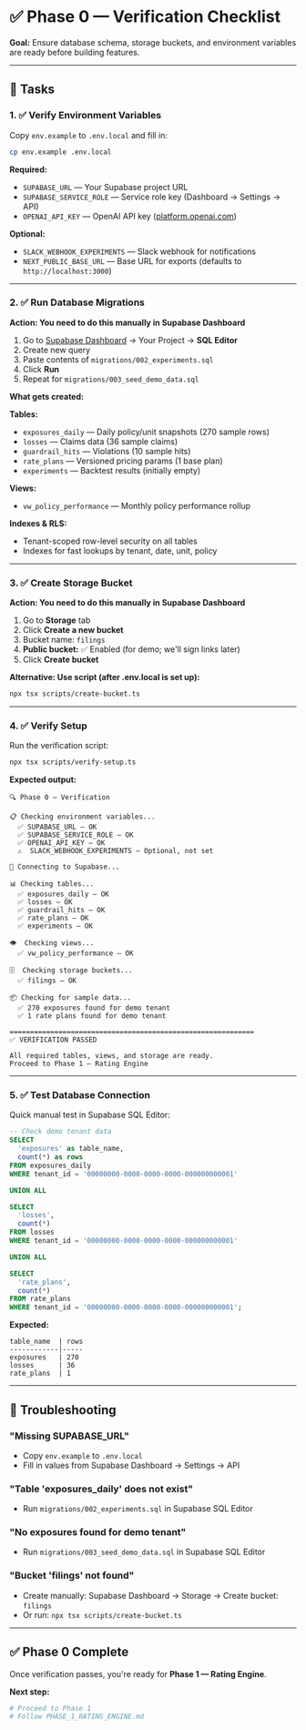 # ✅ Phase 0 — Verification Checklist

**Goal:** Ensure database schema, storage buckets, and environment variables are ready before building features.

---

## 🎯 Tasks

### 1. ✅ Verify Environment Variables

Copy `env.example` to `.env.local` and fill in:

```bash
cp env.example .env.local
```

**Required:**
- `SUPABASE_URL` — Your Supabase project URL
- `SUPABASE_SERVICE_ROLE` — Service role key (Dashboard → Settings → API)
- `OPENAI_API_KEY` — OpenAI API key ([platform.openai.com](https://platform.openai.com/api-keys))

**Optional:**
- `SLACK_WEBHOOK_EXPERIMENTS` — Slack webhook for notifications
- `NEXT_PUBLIC_BASE_URL` — Base URL for exports (defaults to `http://localhost:3000`)

---

### 2. ✅ Run Database Migrations

**Action: You need to do this manually in Supabase Dashboard**

1. Go to [Supabase Dashboard](https://app.supabase.com) → Your Project → **SQL Editor**
2. Create new query
3. Paste contents of `migrations/002_experiments.sql`
4. Click **Run**
5. Repeat for `migrations/003_seed_demo_data.sql`

**What gets created:**

**Tables:**
- `exposures_daily` — Daily policy/unit snapshots (270 sample rows)
- `losses` — Claims data (36 sample claims)
- `guardrail_hits` — Violations (10 sample hits)
- `rate_plans` — Versioned pricing params (1 base plan)
- `experiments` — Backtest results (initially empty)

**Views:**
- `vw_policy_performance` — Monthly policy performance rollup

**Indexes & RLS:**
- Tenant-scoped row-level security on all tables
- Indexes for fast lookups by tenant, date, unit, policy

---

### 3. ✅ Create Storage Bucket

**Action: You need to do this manually in Supabase Dashboard**

1. Go to **Storage** tab
2. Click **Create a new bucket**
3. Bucket name: `filings`
4. **Public bucket:** ✅ Enabled (for demo; we'll sign links later)
5. Click **Create bucket**

**Alternative: Use script (after .env.local is set up):**

```bash
npx tsx scripts/create-bucket.ts
```

---

### 4. ✅ Verify Setup

Run the verification script:

```bash
npx tsx scripts/verify-setup.ts
```

**Expected output:**

```
🔍 Phase 0 — Verification

📋 Checking environment variables...
  ✅ SUPABASE_URL — OK
  ✅ SUPABASE_SERVICE_ROLE — OK
  ✅ OPENAI_API_KEY — OK
  ⚠️  SLACK_WEBHOOK_EXPERIMENTS — Optional, not set

🔌 Connecting to Supabase...

📊 Checking tables...
  ✅ exposures_daily — OK
  ✅ losses — OK
  ✅ guardrail_hits — OK
  ✅ rate_plans — OK
  ✅ experiments — OK

👁️  Checking views...
  ✅ vw_policy_performance — OK

🗄️  Checking storage buckets...
  ✅ filings — OK

📦 Checking for sample data...
  ✅ 270 exposures found for demo tenant
  ✅ 1 rate plans found for demo tenant

============================================================
✅ VERIFICATION PASSED

All required tables, views, and storage are ready.
Proceed to Phase 1 — Rating Engine
```

---

### 5. ✅ Test Database Connection

Quick manual test in Supabase SQL Editor:

```sql
-- Check demo tenant data
SELECT 
  'exposures' as table_name, 
  count(*) as rows 
FROM exposures_daily 
WHERE tenant_id = '00000000-0000-0000-0000-000000000001'

UNION ALL

SELECT 
  'losses', 
  count(*) 
FROM losses 
WHERE tenant_id = '00000000-0000-0000-0000-000000000001'

UNION ALL

SELECT 
  'rate_plans', 
  count(*) 
FROM rate_plans 
WHERE tenant_id = '00000000-0000-0000-0000-000000000001';
```

**Expected:**
```
table_name  | rows
------------|-----
exposures   | 270
losses      | 36
rate_plans  | 1
```

---

## 🚨 Troubleshooting

### "Missing SUPABASE_URL"
- Copy `env.example` to `.env.local`
- Fill in values from Supabase Dashboard → Settings → API

### "Table 'exposures_daily' does not exist"
- Run `migrations/002_experiments.sql` in Supabase SQL Editor

### "No exposures found for demo tenant"
- Run `migrations/003_seed_demo_data.sql` in Supabase SQL Editor

### "Bucket 'filings' not found"
- Create manually: Supabase Dashboard → Storage → Create bucket: `filings`
- Or run: `npx tsx scripts/create-bucket.ts`

---

## ✅ Phase 0 Complete

Once verification passes, you're ready for **Phase 1 — Rating Engine**.

**Next step:**
```bash
# Proceed to Phase 1
# Follow PHASE_1_RATING_ENGINE.md
```



